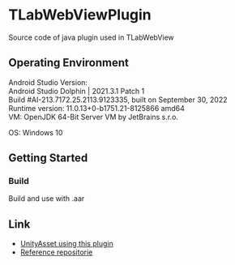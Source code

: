 # TLabWebViewPlugin
Source code of java plugin used in TLabWebView

## Operating Environment
Android Studio Version:  
 Android Studio Dolphin | 2021.3.1 Patch 1  
 Build #AI-213.7172.25.2113.9123335, built on September 30, 2022  
 Runtime version: 11.0.13+0-b1751.21-8125866 amd64  
 VM: OpenJDK 64-Bit Server VM by JetBrains s.r.o.  

OS: Windows 10  

## Getting Started
### Build
Build and use with .aar

## Link
- [UnityAsset using this plugin](https://github.com/TLabAltoh/TLabWebView)  
- [Reference repositorie](https://bitbucket.org/HoshiyamaTakaaki/pixelreadstest/src/master/)
